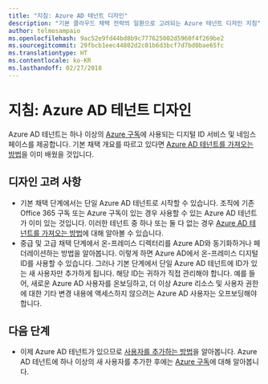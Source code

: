 ```yaml
---
title: "지침: Azure AD 테넌트 디자인"
description: "기본 클라우드 채택 전략의 일환으로 고려되는 Azure 테넌트 디자인 지침"
author: telmosampaio
ms.openlocfilehash: 9ac52e9fd44bd8b9c777625002d5960f4f269be2
ms.sourcegitcommit: 29fbcb1eec44802d2c01b6d3bcf7d7bd0bae65fc
ms.translationtype: HT
ms.contentlocale: ko-KR
ms.lasthandoff: 02/27/2018
---
```

# <a name="guidance-azure-ad-tenant-design"></a>지침: Azure AD 테넌트 디자인

Azure AD 테넌트는 하나 이상의 [Azure 구독](subscription-explainer.md)에 사용되는 디지털 ID 서비스 및 네임스페이스를 제공합니다. 기본 채택 개요를 따르고 있다면 [Azure AD 테넌트를 가져오는 방법][how-to-get-aad-tenant]을 이미 배웠을 것입니다. 

## <a name="design-considerations"></a>디자인 고려 사항

- 기본 채택 단계에서는 단일 Azure AD 테넌트로 시작할 수 있습니다. 조직에 기존 Office 365 구독 또는 Azure 구독이 있는 경우 사용할 수 있는 Azure AD 테넌트가 이미 있는 것입니다. 이러한 테넌트 중 하나 또는 둘 다 없는 경우 [Azure AD 테넌트를 가져오는 방법][how-to-get-aad-tenant]에 대해 알아볼 수 있습니다. 
- 중급 및 고급 채택 단계에서 온-프레미스 디렉터리를 Azure AD와 동기화하거나 페더레이션하는 방법을 알아봅니다. 이렇게 하면 Azure AD에서 온-프레미스 디지털 ID를 사용할 수 있습니다. 그러나 기본 단계에서 단일 Azure AD 테넌트에 ID가 있는 새 사용자만 추가하게 됩니다. 해당 ID는 귀하가 직접 관리해야 합니다. 예를 들어, 새로운 Azure AD 사용자를 온보딩하고, 더 이상 Azure 리소스 및 사용자 권한에 대한 기타 변경 내용에 액세스하지 않으려는 Azure AD 사용자는 오프보딩해야 합니다.

## <a name="next-steps"></a>다음 단계

* 이제 Azure AD 테넌트가 있으므로 [사용자를 추가하는 방법][azure-ad-add-user]을 알아봅니다. Azure AD 테넌트에 하나 이상의 새 사용자를 추가한 후에는 [Azure 구독](subscription-explainer.md)에 대해 알아봅니다.

<!-- Links -->

[azure-ad-add-user]: /azure/active-directory/add-users-azure-active-directory?toc=/azure/architecture/cloud-adoption-guide/toc.json
[docs-manage-azure-ad]: /azure/active-directory/active-directory-administer?toc=/azure/architecture/cloud-adoption-guide/toc.json
[docs-tenant]: /azure/active-directory/develop/active-directory-howto-tenant?toc=/azure/architecture/cloud-adoption-guide/toc.json
[docs-associate-subscription]: /azure/active-directory/active-directory-how-subscriptions-associated-directory?toc=/azure/architecture/cloud-adoption-guide/toc.json
[how-to-get-aad-tenant]: /azure/active-directory/develop/active-directory-howto-tenant?toc=/azure/architecture/cloud-adoption-guide/toc.json
